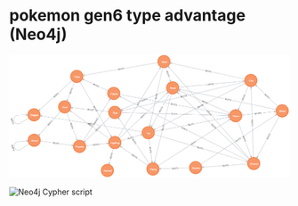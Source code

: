 # pokemon gen6 type advantage (Neo4j)

![pokemon gen6 type advantage](https://github.com/DinkleMinded/pokemon-gen6-type-advantage/raw/master/gen%206%20type%20advantages.png)

![Neo4j Cypher script](https://github.com/DinkleMinded/pokemon-gen6-type-advantage/raw/master/building%20graph.cypher)

